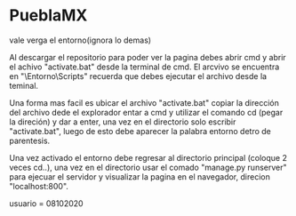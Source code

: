 # PueblaMX
vale verga el entorno(ignora lo demas)

Al descargar el repositorio para poder ver la pagina debes abrir cmd y abrir el achivo "activate.bat" desde la terminal de cmd.
El arcvivo se encuentra en "\Entorno\Scripts" recuerda que debes ejecutar el archivo desde la teminal.

Una forma mas facil es ubicar el archivo "activate.bat" copiar la dirección del archivo dede el explorador entar a cmd y utilizar el comando
cd (pegar la direción) y dar a enter, una vez en el directorio solo escribir "activate.bat", luego de esto debe aparecer la palabra entorno detro de parentesis.

Una vez activado el entorno debe regresar al directorio principal (coloque 2 veces cd..), una vez en el directorio usar el comado "manage.py runserver" para ejecuar el servidor 
y visualizar la pagina en el navegador, direcion "localhost:800".

usuario = 08102020

